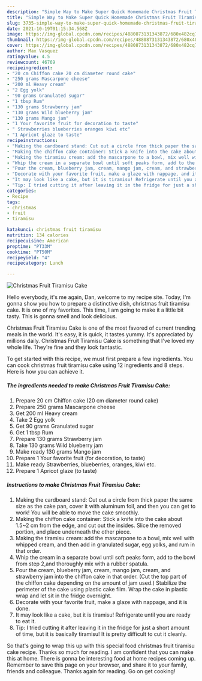 ```yaml
---
description: "Simple Way to Make Super Quick Homemade Christmas Fruit Tiramisu Cake"
title: "Simple Way to Make Super Quick Homemade Christmas Fruit Tiramisu Cake"
slug: 3735-simple-way-to-make-super-quick-homemade-christmas-fruit-tiramisu-cake
date: 2021-10-19T01:15:34.568Z
image: https://img-global.cpcdn.com/recipes/4880873131343872/680x482cq70/christmas-fruit-tiramisu-cake-recipe-main-photo.jpg
thumbnail: https://img-global.cpcdn.com/recipes/4880873131343872/680x482cq70/christmas-fruit-tiramisu-cake-recipe-main-photo.jpg
cover: https://img-global.cpcdn.com/recipes/4880873131343872/680x482cq70/christmas-fruit-tiramisu-cake-recipe-main-photo.jpg
author: Max Vasquez
ratingvalue: 4.5
reviewcount: 46769
recipeingredient:
- "20 cm Chiffon cake 20 cm diameter round cake"
- "250 grams Mascarpone cheese"
- "200 ml Heavy cream"
- "2 Egg yolk"
- "90 grams Granulated sugar"
- "1 tbsp Rum"
- "130 grams Strawberry jam"
- "130 grams Wild blueberry jam"
- "130 grams Mango jam"
- "1 Your favorite fruit for decoration to taste"
- " Strawberries blueberries oranges kiwi etc"
- "1 Apricot glaze to taste"
recipeinstructions:
- "Making the cardboard stand: Cut out a circle from thick paper the same size as the cake pan, cover it with aluminum foil, and then you can get to work! You will be able to move the cake smoothly."
- "Making the chiffon cake container: Stick a knife into the cake about 1.5~2 cm from the edge, and cut out the insides. Slice the removed portion, and place underneath the other piece."
- "Making the tiramisu cream: add the mascarpone to a bowl, mix well with whipped cream, and then add in granulated sugar, egg yolks, and rum in that order."
- "Whip the cream in a separate bowl until soft peaks form, add to the bowl from step 2,and thoroughly mix with a rubber spatula."
- "Pour the cream, blueberry jam, cream, mango jam, cream, and strawberry jam into the chiffon cake in that order. (Cut the top part of the chiffon cake depending on the amount of jam used.) Stabilize the perimeter of the cake using plastic cake film. Wrap the cake in plastic wrap and let sit in the fridge overnight."
- "Decorate with your favorite fruit, make a glaze with nappage, and it is done."
- "It may look like a cake, but it is tiramisu! Refrigerate until you are ready to eat it."
- "Tip: I tried cutting it after leaving it in the fridge for just a short amount of time, but it is basically tiramisu! It is pretty difficult to cut it cleanly."
categories:
- Recipe
tags:
- christmas
- fruit
- tiramisu

katakunci: christmas fruit tiramisu 
nutrition: 134 calories
recipecuisine: American
preptime: "PT33M"
cooktime: "PT50M"
recipeyield: "4"
recipecategory: Lunch

---
```



![Christmas Fruit Tiramisu Cake](https://img-global.cpcdn.com/recipes/4880873131343872/680x482cq70/christmas-fruit-tiramisu-cake-recipe-main-photo.jpg)

Hello everybody, it's me again, Dan, welcome to my recipe site. Today, I'm gonna show you how to prepare a distinctive dish, christmas fruit tiramisu cake. It is one of my favorites. This time, I am going to make it a little bit tasty. This is gonna smell and look delicious.

Christmas Fruit Tiramisu Cake is one of the most favored of current trending meals in the world. It's easy, it is quick, it tastes yummy. It's appreciated by millions daily. Christmas Fruit Tiramisu Cake is something that I've loved my whole life. They're fine and they look fantastic.




To get started with this recipe, we must first prepare a few ingredients. You can cook christmas fruit tiramisu cake using 12 ingredients and 8 steps. Here is how you can achieve it.

<!--inarticleads1-->

##### The ingredients needed to make Christmas Fruit Tiramisu Cake:

1. Prepare 20 cm Chiffon cake (20 cm diameter round cake)
1. Prepare 250 grams Mascarpone cheese
1. Get 200 ml Heavy cream
1. Take 2 Egg yolk
1. Get 90 grams Granulated sugar
1. Get 1 tbsp Rum
1. Prepare 130 grams Strawberry jam
1. Take 130 grams Wild blueberry jam
1. Make ready 130 grams Mango jam
1. Prepare 1 Your favorite fruit (for decoration, to taste)
1. Make ready  Strawberries, blueberries, oranges, kiwi etc.
1. Prepare 1 Apricot glaze (to taste)




<!--inarticleads2-->

##### Instructions to make Christmas Fruit Tiramisu Cake:

1. Making the cardboard stand: Cut out a circle from thick paper the same size as the cake pan, cover it with aluminum foil, and then you can get to work! You will be able to move the cake smoothly.
1. Making the chiffon cake container: Stick a knife into the cake about 1.5~2 cm from the edge, and cut out the insides. Slice the removed portion, and place underneath the other piece.
1. Making the tiramisu cream: add the mascarpone to a bowl, mix well with whipped cream, and then add in granulated sugar, egg yolks, and rum in that order.
1. Whip the cream in a separate bowl until soft peaks form, add to the bowl from step 2,and thoroughly mix with a rubber spatula.
1. Pour the cream, blueberry jam, cream, mango jam, cream, and strawberry jam into the chiffon cake in that order. (Cut the top part of the chiffon cake depending on the amount of jam used.) Stabilize the perimeter of the cake using plastic cake film. Wrap the cake in plastic wrap and let sit in the fridge overnight.
1. Decorate with your favorite fruit, make a glaze with nappage, and it is done.
1. It may look like a cake, but it is tiramisu! Refrigerate until you are ready to eat it.
1. Tip: I tried cutting it after leaving it in the fridge for just a short amount of time, but it is basically tiramisu! It is pretty difficult to cut it cleanly.




So that's going to wrap this up with this special food christmas fruit tiramisu cake recipe. Thanks so much for reading. I am confident that you can make this at home. There is gonna be interesting food at home recipes coming up. Remember to save this page on your browser, and share it to your family, friends and colleague. Thanks again for reading. Go on get cooking!
